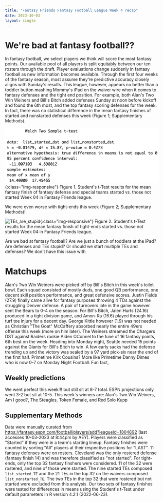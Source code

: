 ```yaml
---
title: "Fantasy Friends Fantasy Football League Week 4 recap"
date: 2023-10-03
layout: single
---
```


# We're bad at fantasy football??

In fantasy football, we select players we think will score the most fantasy points. Our available pool of all players is split equitably between our ten rosters through the draft. Player evaluations change suddenly in fantasy football as new information becomes available. Through the first four weeks of the fantasy season, most assume they're predictive accuracy closely aligns with Sunday's results. This league, however, appears no better than a toddler button mashing Mommy's iPad on the waiver wire when it comes to fantasy defenses and the tight end position. For example, both Alan's Two Win Weiners and Bill's Bitch added defenses Sunday at noon before kickoff and found the 6th most, and the top fantasy scoring defenses for the week. In fact, there was no statistical difference in the mean fantasy finishes of started and nonstarted defenses this week (Figure 1; Supplementary Methods).

![defenses_are_stupid](/assets/images/DST_are_stupid_W04.png){:class="img-responsive"}
Figure 1. Student's t-Test results for the mean fantasy finish of fantasy defense and special teams started vs. those not started Week 04 in Fantasy Friends league.

We were even worse with tight-ends this week (Figure 2; Supplementary Methods)!

![TEs_are_stupid](ayocca.github.io/assets/images/TE_are_stupid_W04.png){:class="img-responsive"}
Figure 2. Student's t-Test results for the mean fantasy finish of tight-ends started vs. those not started Week 04 in Fantasy Friends league.

Are we bad at fantasy football? Are we just a bunch of toddlers at the iPad? Are defenses and TEs stupid? Or should we start multiple TEs and defenses? We don't have this issue with


# Matchups

Alan's Two Win Weiners were picked off by Bill's Bitch in this week's toilet bowl. Each squad consisted of mostly duds, one good QB performance, one decent skill position performance, and great defensive scores. Justin Fields (27.9) finally came alive for fantasy purposes throwing 4 TDs against the struggling Denver defense. A pair of turnovers late in the game however sent the Bears to 0-4 on the season. For Bill's Bitch, Jalen Hurts (24.16) produced in a tight division game, and Amon-Ra (16.6) played through his turf toe injury for a decent day. George Kittle however (1.9) was not needed as Christian "The Goat" McCaffery absorbed nearly the entire 49ers offense this week (more on him later). The Weiners streamed the Chargers DST against Raiders rookie Aiden OConnel to the tune of 16 fantasy points, 6th best on the week. Heading into Monday night, Seattle needed 15 points against the Giants for Bill's Bitch to win. A few early sacks had the defense trending up and the victory was sealed by a 97 yard pick-six near the end of the first half. Primetime Kirk Cousins? More like Primetime Danny Dimes who is now 0-7 on Monday Night Football. Fun fact, 



## Weekly predictions

We went perfect this week!!! but still sit at 8-7 total. ESPN projections only went 3-2  but sit at 10-5. This week's winners are: Alan's Two Win Weiners, Am I good?, The Steagles, Token Female, and Red Solo Kupp


## Supplementary Methods

Data were manually curated from https://fantasy.espn.com/football/players/add?leagueId=1804892 (last accesses 10-03-2023 at 8:44pm by AEY). Players were classified as "Started" if they were in a team's starting lineup. Fantasy finishes were counted by sorting "All" players at their respective positions for "LAST". 11 fantasy defenses were on rosters. Cleveland was the only rostered defense (fantasy finish 14) and was therefore classified as "not started". For tight-ends, only the top 32 fantasy finshers were considered. 11 of the 32 were rostered, and nine of those were started. The nine started TEs composed `list_started_TE` and the 21 TEs in the top 32 on the waivers composed `list_nonstarted_TE`. The two TEs in the top 32 that were rostered but not started were excluded from this analysis. Our two sets of fantasy finishes were tested for differences in means using the Student's t-Test under default parameters in R version 4.2.1 (2022-06-23).